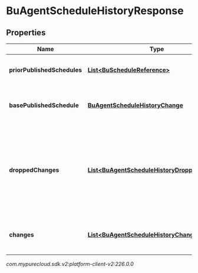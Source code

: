 # BuAgentScheduleHistoryResponse


## Properties

| Name | Type | Description | Notes |
| ------------ | ------------- | ------------- | ------------- |
| **priorPublishedSchedules** | [**List&lt;BuScheduleReference&gt;**](BuScheduleReference) | The list of previously published schedules |  [optional] |
| **basePublishedSchedule** | [**BuAgentScheduleHistoryChange**](BuAgentScheduleHistoryChange) | The originally published agent schedules |  [optional] |
| **droppedChanges** | [**List&lt;BuAgentScheduleHistoryDroppedChange&gt;**](BuAgentScheduleHistoryDroppedChange) | The changes dropped from the schedule history. This will happen if the schedule history is too large |  [optional] |
| **changes** | [**List&lt;BuAgentScheduleHistoryChange&gt;**](BuAgentScheduleHistoryChange) | The list of changes for the schedule history |  [optional] |




_com.mypurecloud.sdk.v2:platform-client-v2:226.0.0_

